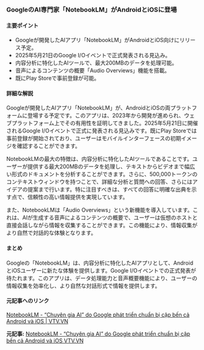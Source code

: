 ### GoogleのAI専門家「NotebookLM」がAndroidとiOSに登場

#### 主要ポイント
- Googleが開発したAIアプリ「NotebookLM」がAndroidとiOS向けにリリース予定。
- 2025年5月21日のGoogle I/Oイベントで正式発表される見込み。
- 内容分析に特化したAIツールで、最大200MBのデータを処理可能。
- 音声によるコンテンツの概要「Audio Overviews」機能を搭載。
- 既にPlay Storeで事前登録が可能。

#### 詳細な解説

Googleが開発したAIアプリ「NotebookLM」が、AndroidとiOSの両プラットフォームに登場する予定です。このアプリは、2023年から開発が進められ、ウェブプラットフォーム上でその有用性を証明してきました。2025年5月21日に開催されるGoogle I/Oイベントで正式に発表される見込みです。既にPlay Storeでは事前登録が開始されており、ユーザーはモバイルインターフェースの初期イメージを確認することができます。

NotebookLMの最大の特徴は、内容分析に特化したAIツールであることです。ユーザーが提供する最大200MBのデータを処理し、テキストからビデオまで幅広い形式のドキュメントを分析することができます。さらに、500,000トークンのコンテキストウィンドウを持つことで、詳細な分析と質問への回答、さらにはアイデアの提案まで行います。特に注目すべきは、すべての回答に明確な出典を示す点で、信頼性の高い情報提供を実現しています。

また、NotebookLMは「Audio Overviews」という新機能を導入しています。これは、AIが生成する音声によるコンテンツの概要で、ユーザーは仮想のホストと直接会話しながら情報を収集することができます。この機能により、情報収集がより自然で対話的な体験となります。

#### まとめ

Googleの「NotebookLM」は、内容分析に特化したAIアプリとして、AndroidとiOSユーザーに新たな体験を提供します。Google I/Oイベントでの正式発表が待たれます。このアプリは、データ処理能力と音声概要機能により、ユーザーの情報収集を効率化し、より自然な対話形式で情報を提供します。

#### 元記事へのリンク
[NotebookLM - “Chuyên gia AI” do Google phát triển chuẩn bị cập bến cả Android và iOS | VTV.VN](https://vtv.vn/cong-nghe/notebooklm-chuyen-gia-ai-do-google-phat-trien-chuan-bi-cap-ben-ca-android-va-ios-20250513114412667.htm)

**元記事:** [NotebookLM - “Chuyên gia AI” do Google phát triển chuẩn bị cập bến cả Android và iOS VTV.VN](https://vtv.vn/vuon-minh-bang-ai/notebooklm-chuyen-gia-ai-do-google-phat-trien-chuan-bi-cap-ben-ca-android-va-ios-20250513114444005.htm)